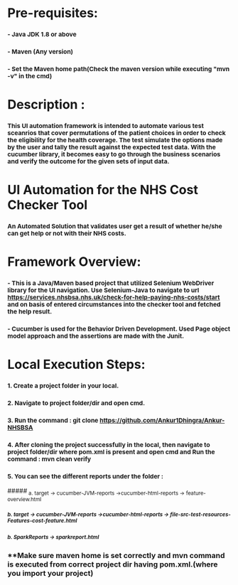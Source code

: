 # Pre-requisites:
### <sub>- Java JDK 1.8 or above</sub>
### <sub>- Maven (Any version)</sub>
### <sub>- Set the Maven home path(Check the maven version while executing "mvn -v" in the cmd)</sub>

# Description : 
### <sub>This UI automation framework is intended to automate various test sceanrios that cover permutations of the patient choices in order to check the eligibility for the health coverage. The test simulate the options made by the user and tally the result against the expected test data. With the cucumber library, it becomes easy to go through the business scenarios and verify the outcome for the given sets of input data. </sub>
  
# UI Automation for the NHS Cost Checker Tool
### <sub>An Automated Solution that validates user get a result of whether he/she can get help or not with their NHS costs.</sub>

# Framework Overview: 
### <sub>- This is a Java/Maven based project that utilized Selenium WebDriver library for the UI navigation. Use Selenium-Java to navigate to url https://services.nhsbsa.nhs.uk/check-for-help-paying-nhs-costs/start and on basis of entered circumstances into the checker tool and fetched the help result.</sub> 
### <sub>- Cucumber is used for the Behavior Driven Development. Used Page object model approach and the assertions are made with the Junit.</sub>

# Local Execution Steps:
### <sub>1. Create a project folder in your local.</sub>
### <sub>2. Navigate to project folder/dir and open cmd.</sub>
### <sub>3. Run the command : git clone https://github.com/Ankur1Dhingra/Ankur-NHSBSA</sub>
### <sub>4. After cloning the project successfully in the local, then navigate to project folder/dir where pom.xml is present and open cmd and Run the command : mvn clean verify</sub>
### <sub>5. You can see the different reports under the folder : </sub>
#####<sub>      a. target -> cucumber-JVM-reports ->cucumber-html-reports -> feature-overview.html</sub>
##### <sub>     b. target -> cucumber-JVM-reports ->cucumber-html-reports -> file-src-test-resources-Features-cost-feature.html</sub>
##### <sub>     b. SparkReports -> sparkreport.html</sub>

### **Make sure maven home is set correctly and mvn command is executed from correct project dir having pom.xml.(where you import your project)

